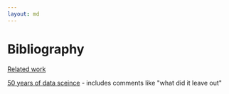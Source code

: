```yaml
---
layout: md
---
```


# Bibliography

[Related work](https://www.google.com/search?q=multi-objective+rule-based+learning&oq=multi-objective+rule-based+learning&aqs=chrome..69i57.6908j0j4&sourceid=chrome&ie=UTF-8)

[50 years of data sceince](https://www.google.com/search?q=25+years+of+data+science&oq=25+years+of+data+science&aqs=chrome..69i57.4237j0j4&sourceid=chrome&ie=UTF-8)
    - includes comments like "what did it leave out"
